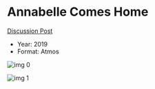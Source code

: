 # Annabelle Comes Home

[Discussion Post](https://www.avsforum.com/threads/bass-eq-for-filtered-movies.2995212/post-58602998)

* Year: 2019
* Format: Atmos

![img 0](https://i.imgur.com/qrOQyZd.jpg)

![img 1](https://i.imgur.com/kieYbB6.png)

